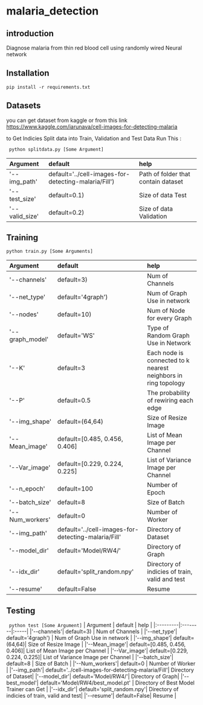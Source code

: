 # malaria_detection

## introduction
Diagnose malaria from thin red blood cell using randomly wired Neural network

## Installation 
``` pip install -r requirements.txt ```

## Datasets
you can get dataset from kaggle or from this link 
https://www.kaggle.com/iarunava/cell-images-for-detecting-malaria

to Get Indicies Split data into Train, Validation and Test Data Run This :

``` python splitdata.py [Some Argument]```

| Argument | default | help |
|:---------|:--------|:-----|
|'--img_path'| default='../cell-images-for-detecting-malaria/Fill') | Path of folder that contain dataset |
|'--test_size'| default=0.1) | Size of data Test |
|'--valid_size'| default=0.2) | Size of data Validation |

## Training 

``` python train.py [Some Arguments] ```

| Argument | default | help |
|:---------|:--------|:-----|
|'--channels'| default=3) | Num of Channels |
|'--net_type'| default='4graph') | Num of Graph Use in network |
|'--nodes'| default=10) | Num of Node for every Graph |
|'--graph_model'| default='WS'| Type of Random Graph Use in Network |
|'--K'| default=3| Each node is connected to k nearest neighbors in ring topology|
|'--P'| default=0.5| The probability of rewiring each edge|
|'--img_shape'| default=(64,64)| Size of Resize Image |
|'--Mean_image'| default=[0.485, 0.456, 0.406]| List of Mean Image per Channel |
|'--Var_image'| default=[0.229, 0.224, 0.225]|  List of Variance Image per Channel |
|'--n_epoch'| default=100| Number of Epoch |
|'--batch_size'| default=8 | Size of Batch |
|'--Num_workers'| default=0 | Number of Worker |
|'--img_path'| default='../cell-images-for-detecting-malaria/Fill'| Directory of Dataset|
|'--model_dir'| default='Model/RW4/'| Directory of Graph|
|'--idx_dir'| default='split_random.npy'| Directory of indicies of train, valid and test|
|'--resume'| default=False| Resume |

## Testing
``` python test [Some Argument]```
| Argument | default | help |
|:---------|:--------|:-----|
|'--channels'| default=3) | Num of Channels |
|'--net_type'| default='4graph') | Num of Graph Use in network |
|'--img_shape'| default=(64,64)| Size of Resize Image |
|'--Mean_image'| default=[0.485, 0.456, 0.406]| List of Mean Image per Channel |
|'--Var_image'| default=[0.229, 0.224, 0.225]|  List of Variance Image per Channel |
|'--batch_size'| default=8 | Size of Batch |
|'--Num_workers'| default=0 | Number of Worker |
|'--img_path'| default='../cell-images-for-detecting-malaria/Fill'| Directory of Dataset|
|'--model_dir'| default='Model/RW4/'| Directory of Graph|
|'--best_model'| default='Model/RW4/best_model.pt' | Directory of Best Model Trainer can Get |
|'--idx_dir'| default='split_random.npy'| Directory of indicies of train, valid and test|
|'--resume'| default=False| Resume |
